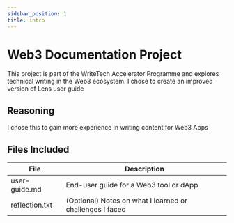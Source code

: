 ```yaml
---
sidebar_position: 1
title: intro
---
```


# Web3 Documentation Project

This project is part of the WriteTech Accelerator Programme and explores technical writing in the Web3 ecosystem. I chose to create an improved version of Lens user guide

## Reasoning

I chose this to gain more experience in writing content for Web3 Apps 

##  Files Included

| File            | Description |
|-----------------|-------------|
| user-guide.md   | End-user guide for a Web3 tool or dApp |
| reflection.txt  | (Optional) Notes on what I learned or challenges I faced |


